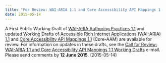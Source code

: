 ```yaml
---
title: "For Review: WAI-ARIA 1.1 and Core Accessibility API Mappings 1.1 Working Drafts"
date: 2015-05-14
---
```

<p>A First Public Working Draft of <a href="http://www.w3.org/TR/2015/WD-wai-aria-practices-1.1-20150514/">WAI-ARIA Authoring Practices 1.1</a> and updated Working Drafts of <a href="http://www.w3.org/TR/2014/WD-wai-aria-1.1-20140612/">Accessible Rich Internet Applications (WAI-ARIA) 1.1</a> and <a href="http://www.w3.org/TR/2014/WD-core-aam-1.1-20140612/">Core Accessibility API Mappings 1.1</a> (Core-AAM) are available for review. For information on updates in these drafts, see the <a href="https://lists.w3.org/Archives/Public/w3c-wai-ig/2015AprJun/0111.html">Call for Review: WAI-ARIA 1.1 and Core Accessibility API Mappings 1.1 Working Drafts</a> e-mail. Please send comments by <strong>12 June 2015</strong>. (<span class="date">2015-05-14</span>)</p>